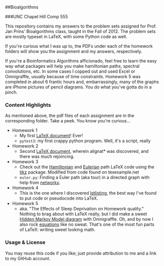 ##Bioalgorithms

###UNC Chapel Hill Comp 555

This repository contains my answers to the problem sets assigned for Prof. Jan Prins' Bioalgorithms class, taught in the Fall of 2012.  The problem sets are mostly typeset in LaTeX, with some Python code as well.

If you're curious what I was up to, the PDFs under each of the homework folders will show you the assignment and my answers, respectively.

If you're a Bioinformatics Algorithms afficionado, feel free to learn the easy way what packages will help you make hamiltonian paths, spectral convolutions, etc.  In some cases I copped out and used Excel or Omnigraffle, usually because of time constraints.  Homework 5 was completed in about 6 frantic hours and, embarrassingly, many of the graphs are iPhone pictures of pencil diagrams.  You do what you've gotta do in a pinch.

### Content Highlights

As mentioned above, the pdf files of each assignment are in the corresponding folder.  Take a peek.  You know you're curious...
* Homework 1
	* My first [LaTeX document](https://github.com/eah13/bioalgo/blob/master/hw1/555ps1.tex)!  Ever!
	* `pytest3`: my first crappy python program.  Well, it's a script, really
* Homework 2
	* Second [LaTeX document](https://github.com/eah13/bioalgo/blob/master/hw2/555ps2.tex), wherein alignat* was discovered, and there was much rejoincing.
* Homework 3
	* Check out the [Hamiltonian](https://github.com/eah13/bioalgo/blob/master/hw3/555ps3.tex#L94) and [Eulerian](https://github.com/eah13/bioalgo/blob/master/hw3/555ps3.tex#L120) path LaTeX code using the [tikz](https://github.com/eah13/bioalgo/blob/master/hw3/555ps3.tex#L11) package.  Modified from code found on texexample.net	
	* `euler.py`: Finding a Euler path (aka tour) in a directed graph with help from [networkx](http://networkx.lanl.gov).
* Homework 4
	* This is the one where I discovered [lstlisting](https://github.com/eah13/bioalgo/blob/master/hw4/555ps4.tex#L39), the best way I've found to put code or pseudocode into LaTeX.
* Homework 5
	* aka. "The Effects of Sleep Deprivation on Homework quality."  Nothing to brag about with LaTeX really, but I did make a sweet [Hidden Markov Model diagram](https://github.com/eah13/bioalgo/blob/master/hw5/hmm.jpg) with Omnigraffle.  Oh, and by now I also rock [equations](https://github.com/eah13/bioalgo/blob/master/hw5/555ps5.tex#L226) like no sweat.  That's one of the most fun parts of LaTeX: writing sweet looking math.

### Usage & License

You may reuse this code if you like; just provide attribution to me and a link to my GitHub account.